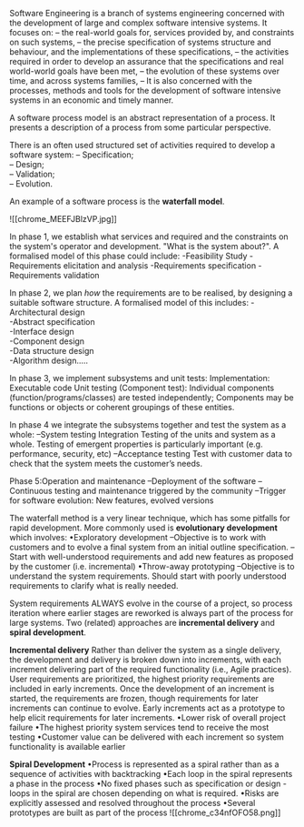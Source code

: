 Software Engineering is a branch of systems engineering concerned with the development of large and complex software intensive systems. It focuses on:
– the real-world goals for, services provided by, and constraints on such systems,
– the precise specification of systems structure and behaviour, and the implementations of these specifications,
– the activities required in order to develop an assurance that the specifications and real world-world goals have been met,
– the evolution of these systems over time, and across systems families,
– It is also concerned with the processes, methods and tools for the development of software intensive systems in an economic and timely manner.

A software process model is an abstract representation of a process. It presents a description of a process from some particular perspective.

There is an often used structured set of activities required to develop a software system:
– Specification;  
– Design;  
– Validation;  
– Evolution.

An example of a software process is the **waterfall model**.

![[chrome_MEEFJBlzVP.jpg]]

In phase 1, we establish what services and required and the constraints on the system's operator and development. "What is the system about?". A formalised model of this phase could include:
	-Feasibility Study
	-Requirements elicitation and analysis
	-Requirements specification
	-Requirements validation

In phase 2, we plan *how* the requirements are to be realised, by designing a suitable software structure. A formalised model of this includes:
	-Architectural design  
	-Abstract specification  
	-Interface design  
	-Component design  
	-Data structure design  
	-Algorithm design.....

In phase 3, we implement subsystems and unit tests:
Implementation: Executable code
Unit testing (Component test):
	Individual components (function/programs/classes) are tested independently; 
	Components may be functions or objects or coherent groupings of these entities. 

In phase 4 we integrate the subsystems together and test the system as a whole:
–System testing
	Integration Testing of the units and system as a whole.
	Testing of emergent properties is particularly important (e.g. performance, security, etc)
–Acceptance testing 
	Test with customer data to check that the system meets the customer’s needs.

Phase 5:Operation and maintenance
–Deployment of the software
–Continuous testing and maintenance triggered by the community
–Trigger for software evolution:
	New features, evolved versions


The waterfall method is a very linear technique, which has some pitfalls for rapid development. More commonly used is **evolutionary development** which involves:
•Exploratory development
	–Objective is to work with customers and to evolve a final system from an initial outline specification.
	–Start with well-understood requirements and add new features as proposed by the customer (i.e. incremental)
•Throw-away prototyping
	–Objective is to understand the system requirements. Should start with poorly understood requirements to clarify what is really needed.
	
System requirements ALWAYS evolve in the course of a project, so process iteration where earlier stages are reworked is always part of the process for large systems. Two (related) approaches are **incremental delivery** and **spiral development**.

**Incremental delivery**
Rather than deliver the system as a single delivery, the development and delivery is broken down into increments, with each increment delivering part of the required functionality (i.e., Agile practices). User requirements are prioritized, the highest priority requirements are included in early increments. Once the development of an increment is started, the requirements are frozen, though requirements for later increments can continue to evolve. Early increments act as a prototype to help elicit requirements for later increments.
	•Lower risk of overall project failure
	•The highest priority system services tend to receive the most testing
	•Customer value can be delivered with each increment so system functionality is available earlier

**Spiral Development**
•Process is represented as a spiral rather than as a sequence of activities with backtracking
•Each loop in the spiral represents a phase in the process
•No fixed phases such as specification or design - loops in the spiral are chosen depending on what is required.
•Risks are explicitly assessed and resolved throughout the process
•Several prototypes are built as part of the process
![[chrome_c34nfOFO58.png]]

